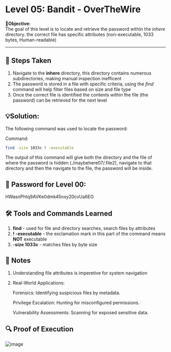 # Level 05: Bandit - OverTheWire

**🎯Objective:**  
The goal of this level is to locate and retrieve the password within the *inhere* directory. the correct file has specific attributes (non-executable, 1033 bytes, Human-readable) 

---

## 📝 Steps Taken
1. Navigate to the **inhere** directory, this directory contains numerous subdirectories, making manual inspection inefficent
2. The password is stored in a file with specific criteria, using the *find* command will help filter files based on size and file type
3. Once the correct file is identified the contents within the file (the password) can be retrieved for the next level 

## 💡Solution:
The following command was used to locate the password:

  Command:
   ```bash
   find -size 1033c ! -executable
```
The output of this command will give both the directory and the file of where the password is hidden (./maybehere07/.file2), navigate to that directory and then the navigate to the file, the password will be inside.

## 🔑 Password for Level 00:
HWasnPhtq9AVKe0dmk45nxy20cvUa6EG

## 🛠️ Tools and Commands Learned
1. **find** - used for file and directory searches, search files by attributes 
2. **! -executable** - the exclamation mark in this part of the command means **NOT** executable
3. **-size 1033c** - matches files by byte size 

## 📝 Notes
1. Understanding file attributes is imperetive for system navigation
2. Real-World Applications:
   
   Forensics: Identifying suspicious files by metadata.
   
   Privilege Escalation: Hunting for misconfigured permissions.
   
   Vulnerability Assessments: Scanning for exposed sensitive data.

## 🔍 Proof of Execution
![image](https://github.com/user-attachments/assets/5a349352-d828-4a5e-a638-4907543cbba1)
